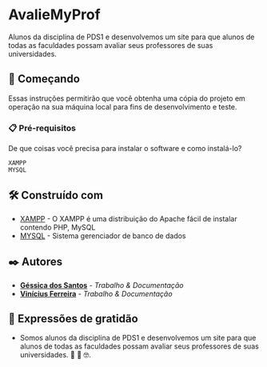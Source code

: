 # AvalieMyProf

Alunos da disciplina de PDS1 e desenvolvemos um site para que alunos de todas as faculdades possam avaliar seus professores de suas universidades.

## 🚀 Começando

Essas instruções permitirão que você obtenha uma cópia do projeto em operação na sua máquina local para fins de desenvolvimento e teste.

### 📋 Pré-requisitos

De que coisas você precisa para instalar o software e como instalá-lo?

```
XAMPP
MYSQL
```

## 🛠️ Construído com

* [XAMPP](https://www.apachefriends.org/pt_br/download.html) - O XAMPP é uma distribuição do Apache fácil de instalar contendo PHP, MySQL
* [MYSQL](https://www.mysql.com/downloads/) - Sistema gerenciador de banco de dados

## ✒️ Autores

* **[Géssica dos Santos](https://github.com/GessicaS0)** - *Trabalho & Documentação*
* **[Vinícius Ferreira](https://github.com/vinisilvf)** - *Trabalho & Documentação*

## 🎁 Expressões de gratidão

* Somos alunos da disciplina de PDS1 e desenvolvemos um site para que alunos de todas as faculdades possam avaliar seus professores de suas universidades. 📢 🍺 🤓.
